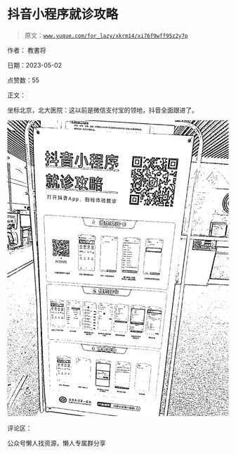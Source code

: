 # 抖音小程序就诊攻略

> 原文：[`www.yuque.com/for_lazy/xkrm14/xi76f9wff95z2y7p`](https://www.yuque.com/for_lazy/xkrm14/xi76f9wff95z2y7p)



作者： 教書将



日期：2023-05-02



点赞数：55



正文：



坐标北京，北大医院：这以前是微信支付宝的领地，抖音全面跟进了。



![](img/c6a886b8ea8f05a5c716c8f627d97f1a.png)  

评论区：



公众号懒人找资源，懒人专属群分享

